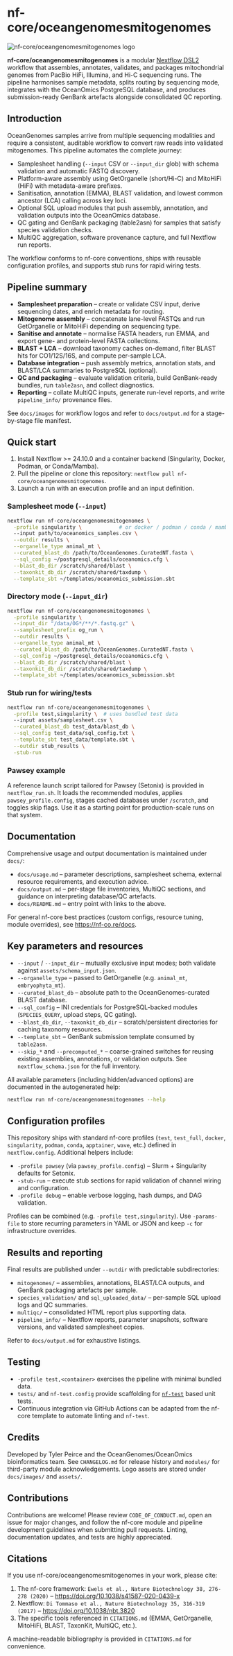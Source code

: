# nf-core/oceangenomesmitogenomes

![nf-core/oceangenomesmitogenomes logo](docs/images/nf-core-oceangenomesmitogenomes_logo_light.png)

**nf-core/oceangenomesmitogenomes** is a modular [Nextflow DSL2](https://www.nextflow.io/) workflow that assembles,
annotates, validates, and packages mitochondrial genomes from PacBio HiFi, Illumina, and Hi-C sequencing runs. The
pipeline harmonises sample metadata, splits routing by sequencing mode, integrates with the OceanOmics PostgreSQL
database, and produces submission-ready GenBank artefacts alongside consolidated QC reporting.

## Introduction

OceanGenomes samples arrive from multiple sequencing modalities and require a consistent, auditable workflow to
convert raw reads into validated mitogenomes. This pipeline automates the complete journey:

- Samplesheet handling (`--input` CSV or `--input_dir` glob) with schema validation and automatic FASTQ discovery.
- Platform-aware assembly using GetOrganelle (short/Hi-C) and MitoHiFi (HiFi) with metadata-aware prefixes.
- Sanitisation, annotation (EMMA), BLAST validation, and lowest common ancestor (LCA) calling across key loci.
- Optional SQL upload modules that push assembly, annotation, and validation outputs into the OceanOmics database.
- QC gating and GenBank packaging (table2asn) for samples that satisfy species validation checks.
- MultiQC aggregation, software provenance capture, and full Nextflow run reports.

The workflow conforms to nf-core conventions, ships with reusable configuration profiles, and supports stub runs for
rapid wiring tests.

## Pipeline summary

- **Samplesheet preparation** – create or validate CSV input, derive sequencing dates, and enrich metadata for routing.
- **Mitogenome assembly** – concatenate lane-level FASTQs and run GetOrganelle or MitoHiFi depending on sequencing type.
- **Sanitise and annotate** – normalise FASTA headers, run EMMA, and export gene- and protein-level FASTA collections.
- **BLAST + LCA** – download taxonomy caches on-demand, filter BLAST hits for CO1/12S/16S, and compute per-sample LCA.
- **Database integration** – push assembly metrics, annotation stats, and BLAST/LCA summaries to PostgreSQL (optional).
- **QC and packaging** – evaluate validation criteria, build GenBank-ready bundles, run `table2asn`, and collect diagnostics.
- **Reporting** – collate MultiQC inputs, generate run-level reports, and write `pipeline_info/` provenance files.

See `docs/images` for workflow logos and refer to `docs/output.md` for a stage-by-stage file manifest.

## Quick start

1. Install Nextflow >= 24.10.0 and a container backend (Singularity, Docker, Podman, or Conda/Mamba).
2. Pull the pipeline or clone this repository: `nextflow pull nf-core/oceangenomesmitogenomes`.
3. Launch a run with an execution profile and an input definition.

### Samplesheet mode (`--input`)

```bash
nextflow run nf-core/oceangenomesmitogenomes \
  -profile singularity \            # or docker / podman / conda / mamba
  --input path/to/oceanomics_samples.csv \
  --outdir results \
  --organelle_type animal_mt \
  --curated_blast_db /path/to/OceanGenomes.CuratedNT.fasta \
  --sql_config ~/postgresql_details/oceanomics.cfg \
  --blast_db_dir /scratch/shared/blast \
  --taxonkit_db_dir /scratch/shared/taxdump \
  --template_sbt ~/templates/oceanomics_submission.sbt
```

### Directory mode (`--input_dir`)

```bash
nextflow run nf-core/oceangenomesmitogenomes \
  -profile singularity \
  --input_dir "/data/OG*/**/*.fastq.gz" \
  --samplesheet_prefix og_run \
  --outdir results \
  --organelle_type animal_mt \
  --curated_blast_db /path/to/OceanGenomes.CuratedNT.fasta \
  --sql_config ~/postgresql_details/oceanomics.cfg \
  --blast_db_dir /scratch/shared/blast \
  --taxonkit_db_dir /scratch/shared/taxdump \
  --template_sbt ~/templates/oceanomics_submission.sbt
```

### Stub run for wiring/tests

```bash
nextflow run nf-core/oceangenomesmitogenomes \
  -profile test,singularity \  # uses bundled test data
  --input assets/samplesheet.csv \
  --curated_blast_db test_data/blast_db \
  --sql_config test_data/sql_config.txt \
  --template_sbt test_data/template.sbt \
  --outdir stub_results \
  -stub-run
```

### Pawsey example

A reference launch script tailored for Pawsey (Setonix) is provided in `nextflow_run.sh`. It loads the recommended
modules, applies `pawsey_profile.config`, stages cached databases under `/scratch`, and toggles skip flags. Use it as a
starting point for production-scale runs on that system.

## Documentation

Comprehensive usage and output documentation is maintained under `docs/`:

- `docs/usage.md` – parameter descriptions, samplesheet schema, external resource requirements, and execution advice.
- `docs/output.md` – per-stage file inventories, MultiQC sections, and guidance on interpreting database/QC artefacts.
- `docs/README.md` – entry point with links to the above.

For general nf-core best practices (custom configs, resource tuning, module overrides), see <https://nf-co.re/docs>.

## Key parameters and resources

- `--input` / `--input_dir` – mutually exclusive input modes; both validate against `assets/schema_input.json`.
- `--organelle_type` – passed to GetOrganelle (e.g. `animal_mt`, `embryophyta_mt`).
- `--curated_blast_db` – absolute path to the OceanGenomes-curated BLAST database.
- `--sql_config` – INI credentials for PostgreSQL-backed modules (`SPECIES_QUERY`, upload steps, QC gating).
- `--blast_db_dir`, `--taxonkit_db_dir` – scratch/persistent directories for caching taxonomy resources.
- `--template_sbt` – GenBank submission template consumed by `table2asn`.
- `--skip_*` and `--precomputed_*` – coarse-grained switches for reusing existing assemblies, annotations, or validation
  outputs. See `nextflow_schema.json` for the full inventory.

All available parameters (including hidden/advanced options) are documented in the autogenerated help:

```bash
nextflow run nf-core/oceangenomesmitogenomes --help
```

## Configuration profiles

This repository ships with standard nf-core profiles (`test`, `test_full`, `docker`, `singularity`, `podman`,
`conda`, `apptainer`, `wave`, etc.) defined in `nextflow.config`. Additional helpers include:

- `-profile pawsey` (via `pawsey_profile.config`) – Slurm + Singularity defaults for Setonix.
- `-stub-run` – execute stub sections for rapid validation of channel wiring and configuration.
- `-profile debug` – enable verbose logging, hash dumps, and DAG validation.

Profiles can be combined (e.g. `-profile test,singularity`). Use `-params-file` to store recurring parameters in YAML or
JSON and keep `-c` for infrastructure overrides.

## Results and reporting

Final results are published under `--outdir` with predictable subdirectories:

- `mitogenomes/` – assemblies, annotations, BLAST/LCA outputs, and GenBank packaging artefacts per sample.
- `species_validation/` and `sql_uploaded_data/` – per-sample SQL upload logs and QC summaries.
- `multiqc/` – consolidated HTML report plus supporting data.
- `pipeline_info/` – Nextflow reports, parameter snapshots, software versions, and validated samplesheet copies.

Refer to `docs/output.md` for exhaustive listings.

## Testing

- `-profile test,<container>` exercises the pipeline with minimal bundled data.
- `tests/` and `nf-test.config` provide scaffolding for [`nf-test`](https://github.com/nf-core/nf-test) based unit tests.
- Continuous integration via GitHub Actions can be adapted from the nf-core template to automate linting and `nf-test`.

## Credits

Developed by Tyler Peirce and the OceanGenomes/OceanOmics bioinformatics team. See `CHANGELOG.md` for release history and
`modules/` for third-party module acknowledgements. Logo assets are stored under `docs/images/` and `assets/`.

## Contributions

Contributions are welcome! Please review `CODE_OF_CONDUCT.md`, open an issue for major changes, and follow the nf-core
module and pipeline development guidelines when submitting pull requests. Linting, documentation updates, and tests are
highly appreciated.

## Citations

If you use nf-core/oceangenomesmitogenomes in your work, please cite:

1. The nf-core framework: `Ewels et al., Nature Biotechnology 38, 276-278 (2020)` – <https://doi.org/10.1038/s41587-020-0439-x>
2. Nextflow: `Di Tommaso et al., Nature Biotechnology 35, 316-319 (2017)` – <https://doi.org/10.1038/nbt.3820>
3. The specific tools referenced in `CITATIONS.md` (EMMA, GetOrganelle, MitoHiFi, BLAST, TaxonKit, MultiQC, etc.).

A machine-readable bibliography is provided in `CITATIONS.md` for convenience.
